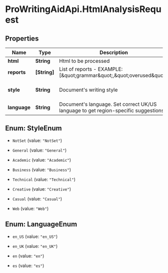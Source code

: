# ProWritingAidApi.HtmlAnalysisRequest

## Properties
Name | Type | Description | Notes
------------ | ------------- | ------------- | -------------
**html** | **String** | Html to be processed | 
**reports** | **[String]** | List of reports - EXAMPLE: [\&quot;grammar\&quot;,\&quot;overused\&quot;] | 
**style** | **String** | Document&#39;s writing style | [default to &#39;General&#39;]
**language** | **String** | Document&#39;s language. Set correct UK/US language to get region-specific suggestions | [default to &#39;en&#39;]


<a name="StyleEnum"></a>
## Enum: StyleEnum


* `NotSet` (value: `"NotSet"`)

* `General` (value: `"General"`)

* `Academic` (value: `"Academic"`)

* `Business` (value: `"Business"`)

* `Technical` (value: `"Technical"`)

* `Creative` (value: `"Creative"`)

* `Casual` (value: `"Casual"`)

* `Web` (value: `"Web"`)




<a name="LanguageEnum"></a>
## Enum: LanguageEnum


* `en_US` (value: `"en_US"`)

* `en_UK` (value: `"en_UK"`)

* `en` (value: `"en"`)

* `es` (value: `"es"`)




